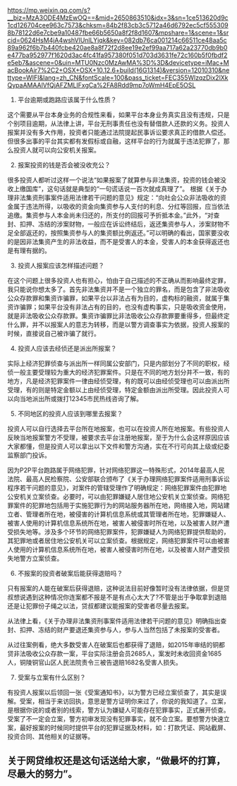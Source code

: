 https://mp.weixin.qq.com/s?__biz=MzA3ODE4MzEwOQ==&mid=2650863510&idx=3&sn=1ce513620d9c1cd126704cee963c7573&chksm=84b2f83cb3c5712a46d6792ec5cf5553098b78122d6e7cbe9a10487fbe66b5650a8f2f8d1607&mpshare=1&scene=1&srcid=0624HsM4jA4wshVlUnlLYjqk&key=082db76ca001214c66511ce48aa5c89a962f6b7b440fcbe420ae8a8f72f2d8ee19e2ef99aa717a62a23770db9b0e477ba952977f1620d3ac4fc41fa957380f051d703d3631fe72c160b5f0fbdf2e5eb7&ascene=0&uin=MTU0Nzc0MzAwMA%3D%3D&devicetype=iMac+MacBookAir7%2C2+OSX+OSX+10.12.6+build(16G1314)&version=12010310&nettype=WIFI&lang=zh_CN&fontScale=100&pass_ticket=FEC355WlzqzDix2lXkQypaAMAAlVfQjAFZMLIFxgCa%2FA8Rdd9mp7oWmH4EpE5OSL

1. 平台逾期或跑路应该属于什么性质？

这个需要从平台本身业务的合规性来看，如果平台本身业务真实且没有违规，只是个别项目逾期，从法律上讲，平台无刑事责任也没有替借款人还款的义务。投资人报案并没有多大作用，投资者只能通过法院提起民事诉讼要求真正的借款人偿还。但很多出事的平台其实都有发假标或自融，这样平台的行为就属于违法犯罪了，那么投资人就可以向公安机关报案。

2. 报案投资的钱是否会被没收充公？

很多投资人都听过这样一个说法“如果报案了就算参与非法集资，投资的钱会被没收上缴国库”，这句话就是典型的“一句谎话说一百次就成真理了”。 根据《关于办理非法集资刑事案件适用法律若干问题的意见》规定：“向社会公众非法吸收的资金属于违法所得，以吸收的资金向集资参与人支付的利息、分红等回报，应当依法追缴。集资参与人本金尚未归还的，所支付的回报可予折抵本金。”此外，“对查封、扣押、冻结的涉案财物，一般应在诉讼终结后，返还集资参与人，涉案财物不足全部返还的，按照集资参与人的集资额比例返还。”可以明确的看出，国家要没收的是因非法集资产生的非法收益，而不是受害人的本金，受害人的本金获得返还也是有理有据的。

3. 投资人报案应该怎样描述问题？

在这个问题上很多投资人也有担心，怕由于自己描述的不正确从而影响最终定罪，我只能说你想太多了。首先非法集资并不是一个独立的罪名，而是包含了非法吸收公众存款罪和集资诈骗罪，如果平台以非法占有为目的，虚构标的融资，就属于集资诈骗罪；如果平台没有非法占有的目的，也没有虚构事实，只是吸收资金使用，就是非法吸收公众存款罪。集资诈骗罪比非法吸收公众存款罪要重得多，但最终定什么罪，并不以报案人的意志为转移，而是以警方调查事实为依据，投资人报案的时候，直接说自己被诈骗了就行。

4. 投资人应该去经侦还是派出所报案？

实际上经济犯罪侦查与派出所一样同属公安部门，只是内部划分了不同的职权，经侦一般主要受理较为重大的经济犯罪案件。只是在不同的地方划分并不一致，有的地方，凡是经济犯罪案件一律由经侦受理，有的既可以由经侦受理也可以由派出所受理，有的则是特定金额以上由经侦受理，特定金额由派出所受理。因此投资人可以向当地派出所或拨打12345市民热线咨询了解。

5. 不同地区的投资人应该到哪里去报案？

投资人可以自行选择去平台所在地报案，也可以在投资人所在地报案。有些投资人反映当地报案警方不受理，被要求去平台注册地报案，至于为什么会这样原因应该大家都懂，但是投资人可以拿出以下文件和警方沟通，实在不行可向其上级或纪委监察部门投诉。

因为P2P平台跑路属于网络犯罪，针对网络犯罪这一特殊形式，2014年最高人民法院、最高人民检察院、公安部联合颁布了《关于办理网络犯罪案件适用刑事诉讼程序若干问题的意见》，对案件的管辖受理作了明确规定：网络犯罪案件由犯罪地公安机关立案侦查。必要时，可以由犯罪嫌疑人居住地公安机关立案侦查。网络犯罪案件的犯罪地包括用于实施犯罪行为的网站服务器所在地，网络接入地，网站建立者、管理者所在地，被侵害的计算机信息系统或其管理者所在地，犯罪嫌疑人、被害人使用的计算机信息系统所在地，被害人被侵害时所在地，以及被害人财产遭受损失地等。涉及多个环节的网络犯罪案件，犯罪嫌疑人为网络犯罪提供帮助的，其犯罪地或者居住地公安机关可以立案侦查。根据规定，网络犯罪案件可以由被害人使用的计算机信息系统所在地，被害人被侵害时所在地，以及被害人财产遭受损失地警方立案侦查。

6. 不报案的投资者破案后能获得退赔吗？

只有报案的人能在破案后获得退赔，这种说法目前好像暂时没有法律依据，但是贷叔想说遇到这种情况你连案都不报是不是有点心太大了?不管是出于争取拿到退赔还是让犯罪份子绳之以法，贷叔都建议能报案的受害者尽量去报案。

从法律上看，《关于办理非法集资刑事案件适用法律若干问题的意见》明确指出查封、扣押、冻结的财产要退还集资参与人，参与人当然包括了未报案的受害者。

从过往案例看，绝大多数受害人在破案后也都获得了退赔，如2015年审结的铜都贷非法吸收公众存款一案，平台实际注册会员2685人，案发时未收回资金1685人，铜陵铜官山区人民法院责令三被告退赔1682名受害人损失。

7. 受案与立案有什么区别？

有投资人报案以后领回一张《受案通知书》，以为警方已经立案侦查了，其实是误解。受案，相当于来访回执，意思是警方证明你来过了，你说的我知道了。立案，是根据你说的或者别的线索，警方认为嫌疑人可能存在犯罪事实，正式展开侦查。受案了不一定会立案，警方初审发现没有犯罪事实，就不会立案。要想警方快速立案，最好报案的时候同时提供平台的犯罪证据及材料，如：打款凭证、网站截屏、投资合同、其他相关的证据等。

## 关于网贷维权还是这句话送给大家，“做最坏的打算，尽最大的努力”。
